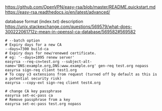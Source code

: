 https://github.com/OpenVPN/easy-rsa/blob/master/README.quickstart.md
https://easy-rsa.readthedocs.io/en/latest/advanced/

database format (index.txt) description
https://unix.stackexchange.com/questions/569579/what-does-300222061712z-mean-in-openssl-ca-database/569582#569582
```shell
# --batch option
# Expiry days for a new CA
--days=7300 build-ca
# Expiry days for new/renewed certificate.
# eg: '--days=1095 renew server'
easyrsa --req-cn=test.org --subject-alt-name='DNS:example.org,DNS:www.example.org' gen-req test.org nopass
easyrsa sign-req client test1.org
# To copy v3 extensions from request (turned off by default as this is a potential security risk)
easyrsa --copy-ext sign-req client test4.org

# change CA key passphrase
easyrsa set-ec-pass ca
# Remove passphrase from a key
easyrsa set-ec-pass test.org nopass
```
